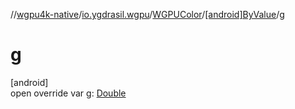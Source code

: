 //[wgpu4k-native](../../../../index.md)/[io.ygdrasil.wgpu](../../index.md)/[WGPUColor](../index.md)/[[android]ByValue](index.md)/[g](g.md)

# g

[android]\
open override var [g](g.md): [Double](https://kotlinlang.org/api/core/kotlin-stdlib/kotlin/-double/index.html)